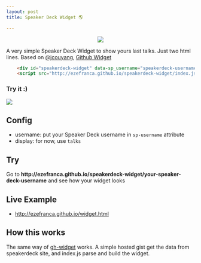 ```yaml
---
layout: post
title: Speaker Deck Widget 🌎

---
```



<p align="center"> 
<img src="https://raw.githubusercontent.com/ezefranca/speakerdeck-widget/master/logo-sp.png"/>
<p> A very simple Speaker Deck Widget to show yours last talks. Just two html lines. Based on <a href="https://github.com/jcouyang/">@jcouyang</a>, <a href="https://github.com/jcouyang/gh-widget">
Github Widget</a>

</p>
</p>

```html
    <div id="speakerdeck-widget" data-sp_username="speakerdeck-username" data-display="talks"></div>
    <script src="http://ezefranca.github.io/speakerdeck-widget/index.js"></script>
```
<h3>Try it :)</h3>

![](https://github.com/ezefranca/speakerdeck-widget/raw/master/screenshot.png)

## Config
- username: put your Speaker Deck username in `sp-username` attribute
- display: for now, use `talks`

## Try
<p>Go to <b>http://ezefranca.github.io/speakerdeck-widget/your-speaker-deck-username</b> and see how your widget looks</p>

## Live Example
- http://ezefranca.github.io/widget.html

## How this works
The same way of <a href="https://github.com/jcouyang/gh-widget">gh-widget</a> works. A simple hosted gist get the data from speakerdeck site, and index.js parse and build the widget.

